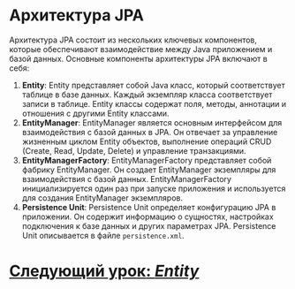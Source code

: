 # Архитектура JPA

Архитектура JPA состоит из нескольких ключевых компонентов, которые обеспечивают взаимодействие между Java приложением и базой данных. Основные компоненты архитектуры JPA включают в себя:

1. **Entity**: Entity представляет собой Java класс, который соответствует таблице в базе данных. Каждый экземпляр класса соответствует записи в таблице. Entity классы содержат поля, методы, аннотации и отношения с другими Entity классами.
2. **EntityManager**: EntityManager является основным интерфейсом для взаимодействия с базой данных в JPA. Он отвечает за управление жизненным циклом Entity объектов, выполнение операций CRUD (Create, Read, Update, Delete) и управление транзакциями.
3. **EntityManagerFactory**: EntityManagerFactory представляет собой фабрику EntityManager. Он создает EntityManager экземпляры для взаимодействия с базой данных. EntityManagerFactory инициализируется один раз при запуске приложения и используется для создания EntityManager экземпляров.
4. **Persistence Unit**: Persistence Unit определяет конфигурацию JPA в приложении. Он содержит информацию о сущностях, настройках подключения к базе данных и других параметрах JPA. Persistence Unit описывается в файле `persistence.xml`.

# [**Следующий урок**: *Entity*](entity/entity.md)
